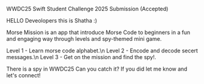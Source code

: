 WWDC25 Swift Student Challenge 2025 Submission (Accepted)

HELLO Deveolopers this is Shatha :) 

Morse Mission is an app that introduce Morse Code to beginners in a fun and engaging way through levels and spy-themed mini game.

Level 1 - Learn morse code alphabet.\n
Level 2 - Encode and decode secert messages.\n 
Level 3 - Get on the mission and find the spy!.

There is a spy in WWDC25 Can you catch it? 
If you did let me know and let's connect! 

 
